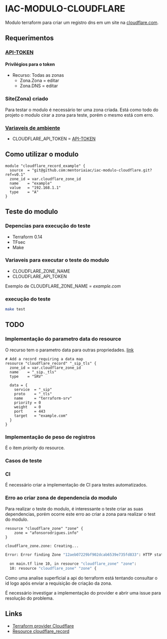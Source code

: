 # IAC-MODULO-CLOUDFLARE

Modulo terraform para criar um registro dns em um site na [cloudflare.com](cloudflare.com).

## Requerimentos

### [API-TOKEN](https://dash.cloudflare.com/profile/api-tokens)

#### Privilégios para o token

* Recurso: Todas as zonas
  * Zona.Zona = editar
  * Zona.DNS = editar

### Site(Zona) criado

Para testar o modulo é necessário ter uma zona criada.
Está como todo do projeto o modulo cirar a zona para teste, porém o mesmo está com erro.

### [Variaveis de ambiente](https://registry.terraform.io/providers/cloudflare/cloudflare/latest/docs#argument-reference)

* CLOUDFLARE_API_TOKEN = [API-TOKEN](https://dash.cloudflare.com/profile/api-tokens)

## Como utilizar o modulo

```hcl
module "cloudflare_record_example" {
  source  = "git@github.com:mentoriaiac/iac-modulo-cloudflare.git?ref=v0.1"
  zone_id = var.cloudflare_zone_id
  name    = "example"
  value   = "192.168.1.1"
  type    = "A"
}
```

## Teste do modulo

### Depencias para execução do teste

* Terraform 0.14
* TFsec
* Make

### Variaveis para executar o teste do modulo

* CLOUDFLARE_ZONE_NAME
* CLOUDFLARE_API_TOKEN

Exemplo de CLOUDFLARE_ZONE_NAME = *example.com*

### execução do teste

```sh
make test
```

## TODO

### Implementação do parametro data do resource

O recurso tem o parametro data para outras propriedades. [link](https://registry.terraform.io/providers/cloudflare/cloudflare/latest/docs/resources/record#example-usage)

```hcl
# Add a record requiring a data map
resource "cloudflare_record" "_sip_tls" {
  zone_id = var.cloudflare_zone_id
  name    = "_sip._tls"
  type    = "SRV"

  data = {
    service  = "_sip"
    proto    = "_tls"
    name     = "terraform-srv"
    priority = 0
    weight   = 0
    port     = 443
    target   = "example.com"
  }
}
```

### Implementação de peso de registros 

É o item *priority* do resource.

### Casos de teste

### CI

É necessário criar a implementação de CI para testes automatizados.

### Erro ao criar zona de dependencia do modulo

Para realizar o teste do modulo, é interessante o teste criar as suas dependencias, porém ocorre este erro ao criar a zona para realizar o test do modulo.

```hcl
resource "cloudflare_zone" "zone" {
    zone = "afonsorodrigues.info"
}
```

```sh
cloudflare_zone.zone: Creating...

Error: Error finding Zone "12aeb07229bf902dcab6539e735fd833": HTTP status 403: Invalid zone identifier (9109)

  on main.tf line 10, in resource "cloudflare_zone" "zone":
  10: resource "cloudflare_zone" "zone" {
```

Como uma analise superficial a api do terraform está tentando consultar o id logo após enviar a requisição de criação da zona.

É necessário investigar a implementação do provider e abrir uma issue para resolução do problema.

## Links

* [Terraform provider Cloudflare](https://registry.terraform.io/providers/cloudflare/cloudflare/latest/docs)
* [Resource cloudflare_record](https://registry.terraform.io/providers/cloudflare/cloudflare/latest/docs/resources/record)